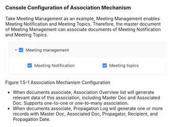  ### Console Configuration of Association Mechanism
Take Meeting Management as an example, Meeting Management enables Meeting Notification and Meeting Topics. Therefore, the master document of Meeting Management can associate documents of Meeting Notification and Meeting Topics.   

<div style={{ display: 'flex', justifyContent: 'left' }}>
  <img src="/img/Association Mechanism Configuration.png" alt="Portal Diagram" width="800" />
</div>

Figure 1.5-1 Association Mechanism Configuration
- When documents associate, Association Overview list will generate relevant data of this association, including Master Doc and Associated Doc. Supports one-to-one or one-to-many association.
- When documents associate, Propagation Log will generate one or more records with Master Doc, Associated Doc, Propagator, Recipient, and Propagation Date.
